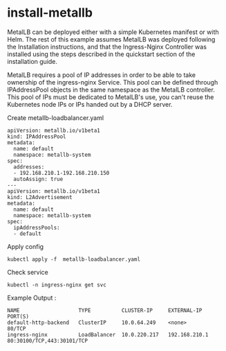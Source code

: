 # install-metallb

MetalLB can be deployed either with a simple Kubernetes manifest or with Helm. The rest of this example assumes MetalLB was deployed following the Installation instructions, and that the Ingress-Nginx Controller was installed using the steps described in the quickstart section of the installation guide.

MetalLB requires a pool of IP addresses in order to be able to take ownership of the ingress-nginx Service. This pool can be defined through IPAddressPool objects in the same namespace as the MetalLB controller. This pool of IPs must be dedicated to MetalLB's use, you can't reuse the Kubernetes node IPs or IPs handed out by a DHCP server.

Create metallb-loadbalancer.yaml

	apiVersion: metallb.io/v1beta1
	kind: IPAddressPool
	metadata:
	  name: default
	  namespace: metallb-system
	spec:
	  addresses:
	  - 192.168.210.1-192.168.210.150
	  autoAssign: true
	---
	apiVersion: metallb.io/v1beta1
	kind: L2Advertisement
	metadata:
	  name: default
	  namespace: metallb-system
	spec:
	  ipAddressPools:
	  - default
   
Apply config

	kubectl apply -f  metallb-loadbalancer.yaml

Check service

	kubectl -n ingress-nginx get svc

Example Output :

 	NAME                   TYPE          CLUSTER-IP     EXTERNAL-IP    PORT(S)
	default-http-backend   ClusterIP     10.0.64.249    <none>         80/TCP
	ingress-nginx          LoadBalancer  10.0.220.217   192.168.210.1  80:30100/TCP,443:30101/TCP
